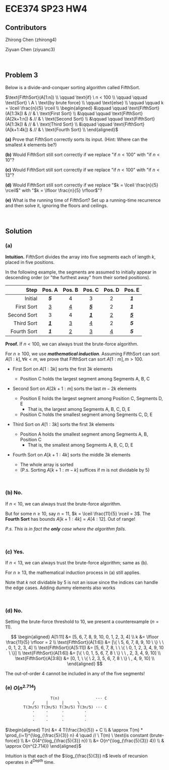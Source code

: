 # ECE374 SP23 HW4

## Contributors

Zhirong Chen (zhirong4)

Ziyuan Chen (ziyuanc3)

<br>

## Problem 3

Below is a divide-and-conquer sorting algorithm called $\text{FifthSort}$.

$\text{FifthSort}(A[1:n]) \\
\qquad \text{if} \ n < 100 \\
\qquad \qquad \text{Sort} \ A \ \text{by brute force} \\
\qquad \text{else} \\
\qquad \qquad k = \lceil \frac{n}{5} \rceil \\
\begin{aligned}
&\qquad \qquad \text{FifthSort}(A[1:3k]) & // & \ \text{First Sort} \\
&\qquad \qquad \text{FifthSort}(A[2k+1:n]) & // & \ \text{Second Sort} \\
&\qquad \qquad \text{FifthSort}(A[1:3k]) & // & \ \text{Third Sort} \\
&\qquad \qquad \text{FifthSort}(A[k+1:4k]) & // & \ \text{Fourth Sort} \\
\end{aligned}$

**(a)** Prove that $\text{FifthSort}$ correctly sorts its input. (Hint: Where can the smallest $k$ elements be?)

**(b)** Would $\text{FifthSort}$ still sort correctly if we replace "$\text{if} \ n < 100$" with "$\text{if} \ n < 10$"?

**(c)** Would $\text{FifthSort}$ still sort correctly if we replace "$\text{if} \ n < 100$" with "$\text{if} \ n < 13$"?

**(d)** Would $\text{FifthSort}$ still sort correctly if we replace "$k = \lceil \frac{n}{5} \rceil$" with "$k = \lfloor \frac{n}{5} \rfloor$"?

**(e)** What is the running time of $\text{FifthSort}$? Set up a running-time recurrence and then solve it, ignoring the floors and ceilings.

<br>

## Solution

### **(a)**

**Intuition.** $\text{FifthSort}$ divides the array into five segments each of length $k$, placed in five positions.

In the following example, the segments are assumed to initially appear in descending order (or "the furthest away" from their sorted positions).

| Step | Pos. A | Pos. B | Pos. C | Pos. D | Pos. E |
|-----:|:------:|:------:|:------:|:------:|:------:|
| Initial | ***5*** | 4 | 3 | 2 | ***1*** |
| First Sort  | <u>3</u> | <u>4</u> | <u>***5***</u> | 2 | ***1*** |
| Second Sort | 3 | 4 | <u>***1***</u> | <u>2</u> | <u>***5***</u> |
| Third Sort  | <u>***1***</u> | <u>3</u> | <u>4</u> | 2 | ***5*** |
| Fourth Sort | ***1*** | <u>2</u> | <u>3</u> | <u>4</u> | ***5*** |

**Proof.** If $n < 100$, we can always trust the brute-force algorithm.

For $n \ge 100$, we use ***mathematical induction***. Assuming $\text{FifthSort}$ can sort $A[1:k], \forall k < m$, we prove that $\text{FifthSort}$ can sort $A[1:m], m > 100$.

- First Sort on $A[1:3k]$ sorts the first $3k$ elements
  - Position C holds the largest segment among Segments A, B, C

- Second Sort on $A[2k+1:m]$ sorts the last $m - 2k$ elements
  - Position E holds the largest segment among Position C, Segments D, E
    - That is, the largest among Segments A, B, C, D, E
  - Position C holds the smallest segment among Segments C, D, E

- Third Sort on $A[1:3k]$ sorts the first $3k$ elements
  - Position A holds the smallest segment among Segments A, B, Position C
    - That is, the smallest among Segments A, B, C, D, E

- Fourth Sort on $A[k+1:4k]$ sorts the middle $3k$ elements
  - The whole array is sorted
  - (P.s. Sorting $A[k+1:m-k]$ suffices if m is not dividable by 5)

<br>

### **(b)** No.

If $n < 10$, we can always trust the brute-force algorithm.

But for some $n \ge 10$, say $n = 11$, $k = \lceil \frac{11}{5} \rceil = 3$. The **Fourth Sort** has bounds $A[k+1:4k] = A[4:12]$. Out of range!

*P.s. This is in fact the **only** case where the algorithm fails.*

<br>

### **(c)** Yes.

If $n < 13$, we can always trust the brute-force algorithm; same as (b).

For $n \ge 13$, the mathematical induction process in (a) still applies.

Note that $k$ not dividable by 5 is not an issue since the indices can handle the edge cases. Adding dummy elements also works

<br>

### **(d)** No.

Setting the brute-force threshold to 10, we present a counterexample ($n = 11$).

$$ \begin{aligned}
A[1:11] &= [5, 6, 7, 8, 9, 10, 0, 1, 2, 3, 4] \\
k &= \lfloor \frac{11}{5} \rfloor = 2 \\
\text{FifthSort}(A[1:6]) &= [\{ \ 5, 6, 7, 8, 9, 10 \ \} \ \ , 0, 1, 2, 3, 4] \\
\text{FifthSort}(A[5:11]) &= [5, 6, 7, 8, \ \ \{ \ 0, 1, 2, 3, 4, 9, 10 \ \}] \\
\text{FifthSort}(A[1:6]) &= [\{ \ 0, 1, 5, 6, 7, 8 \ \} \ \ , 2, 3, 4, 9, 10] \\
\text{FifthSort}(A[3:8]) &= [0, 1, \ \{ \ 2, 3, 5, 6, 7, 8 \ \} \ , 4, 9, 10] \\
\end{aligned} $$

The out-of-order $4$ cannot be included in any of the five segments!

### **(e)** $O(n^{2.714})$

```
                    T(n)                ··· C
            /     |      |      \
        T(3n/5) T(3n/5) T(3n/5) T(3n/5) ··· C
            ·     ·      ·         ·
            ·     ·      ·         ·
            ·     ·      ·         ·
```

$\begin{aligned}
T(n) &= 4 T(\frac{3n}{5}) + C \\
& \approx T(m) * \prod_{i=1}^{\log_{\frac{5}{3}} n} 4 \quad // \ T(m) \ \text{is constant (brute-force)} \\
&= O(4^{\log_{\frac{5}{3}} n}) \\
&= O(n^{\log_{\frac{5}{3}} 4}) \\
& \approx O(n^{2.714})
\end{aligned}$

Intuition is that each of the $\log_{\frac{5}{3}} n$ levels of recursion operates in $4^{\text{Depth}}$ time.

